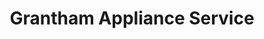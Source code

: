 ---
title: "Grantham Appliance Service"
url: /grantham/grantham-appliance-service/
shop: Staubsauger
---
